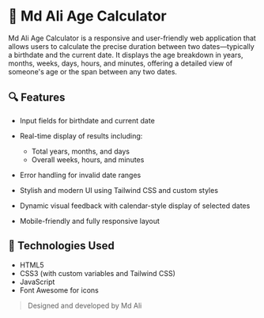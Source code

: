 # 📆 Md Ali Age Calculator

Md Ali Age Calculator is a responsive and user-friendly web application that allows users to calculate the precise duration between two dates—typically a birthdate and the current date. It displays the age breakdown in years, months, weeks, days, hours, and minutes, offering a detailed view of someone's age or the span between any two dates.

## 🔍 Features

* Input fields for birthdate and current date
* Real-time display of results including:

  * Total years, months, and days
  * Overall weeks, hours, and minutes
* Error handling for invalid date ranges
* Stylish and modern UI using Tailwind CSS and custom styles
* Dynamic visual feedback with calendar-style display of selected dates
* Mobile-friendly and fully responsive layout

## 🚀 Technologies Used

* HTML5
* CSS3 (with custom variables and Tailwind CSS)
* JavaScript
* Font Awesome for icons

> Designed and developed by Md Ali
